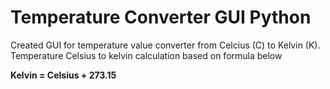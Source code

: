 # Temperature Converter GUI Python

Created GUI for temperature value converter from Celcius (C) to Kelvin (K).
Temperature Celsius to kelvin calculation based on formula below

**Kelvin = Celsius + 273.15**
